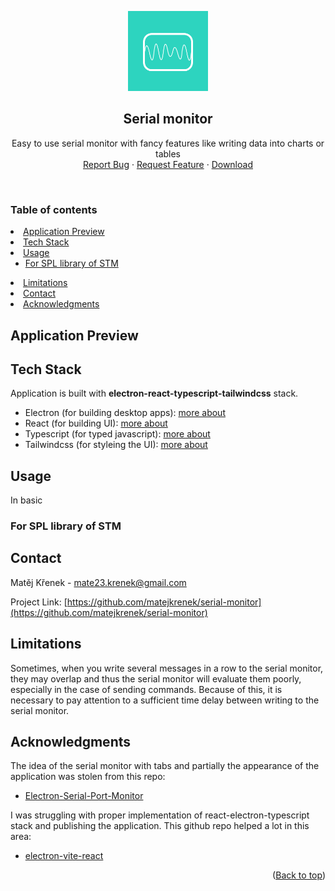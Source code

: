 <!-- Improved compatibility of back to top link: See: https://github.com/othneildrew/Best-README-Template/pull/73 -->
<a name="readme-top"></a>
<!--
*** Thanks for checking out the Best-README-Template. If you have a suggestion
*** that would make this better, please fork the repo and create a pull request
*** or simply open an issue with the tag "enhancement".
*** Don't forget to give the project a star!
*** Thanks again! Now go create something AMAZING! :D
-->

<a href="https://github.com/matejkrenek/serial-monitor">
  <p align="center">
    <img src="https://github.com/matejkrenek/serial-monitor/blob/1.0.0/public/logo.svg" width="128" />
  </p>
</a>
<div align="center">
  <h2 align="center">Serial monitor</h2>

  <p align="center">
    Easy to use serial monitor with fancy features like writing data into charts or tables
    <br />
    <a href="https://github.com/matejkrenek/stm8-toolchain/issues">Report Bug</a>
    ·
    <a href="https://github.com/matejkrenek/stm8-toolchain/issues">Request Feature</a>
    ·
    <a href="https://github.com/matejkrenek/serial-monitor/releases/download/1.0.0/Serial.monitor-Windows-1.0.0-Setup.exe">Download</a>
  </p>
</div>

<br/>

<!-- TABLE OF CONTENTS -->
### Table of contents
  <li><a href="#application-preview">Application Preview</a></li>
  <li><a href="#tech-stack">Tech Stack</a></li>
  <li>
    <a href="#usage">Usage</a>
    <ul>
      <li><a href="#for-spl-library-of-stm">For SPL library of STM</a></li>
    </ul>
  </li>
  <li><a href="#limitations">Limitations</a></li>
  <li><a href="#contact">Contact</a></li>
  <li><a href="#acknowledgments">Acknowledgments</a></li>


<!-- APPLICATION PREVIEW -->
## Application Preview

<!-- TECH STACK -->
## Tech Stack
Application is built with <strong>electron-react-typescript-tailwindcss</strong> stack.
- Electron (for building desktop apps): [more about](https://www.electronjs.org)
- React (for building UI): [more about](https://react.dev)
- Typescript (for typed javascript): [more about](https://www.typescriptlang.org)
- Tailwindcss (for styleing the UI): [more about](https://tailwindcss.com)

<!-- USAGE -->
## Usage
In basic 
### For SPL library of STM

<!-- CONTACT -->
## Contact

Matěj Křenek - [mate23.krenek@gmail.com](mailto:mate23.krenek@gmail.com)

Project Link: [https://github.com/matejkrenek/serial-monitor](https://github.com/matejkrenek/serial-monitor)

<!-- LIMITATIONS -->
## Limitations

Sometimes, when you write several messages in a row to the serial monitor, they may overlap and thus the serial monitor will evaluate them poorly, especially in the case of sending commands. Because of this, it is necessary to pay attention to a sufficient time delay between writing to the serial monitor.

<!-- ACKNOWLEDGMENTS -->
## Acknowledgments

The idea of the serial monitor with tabs and partially the appearance of the application was stolen from this repo:
- [Electron-Serial-Port-Monitor](https://github.com/itterheim/Electron-Serial-Port-Monitor)

I was struggling with proper implementation of react-electron-typescript stack and publishing the application. This github repo helped a lot in this area:
- [electron-vite-react](https://github.com/electron-vite/electron-vite-react)

<p align="right">(<a href="#readme-top">Back to top</a>)</p>
